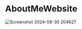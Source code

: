 # AboutMeWebsite
![Screenshot 2024-08-30 204627](https://github.com/user-attachments/assets/36c6b405-afce-4526-b9b5-f4e99dc61ca1)
